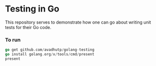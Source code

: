 # Testing in Go

This repository serves to demonstrate how one can go about writing unit tests for their Go code.

### To run
```go
go get github.com/avadhutp/golang-testing
go install golang.org/x/tools/cmd/present
present
```